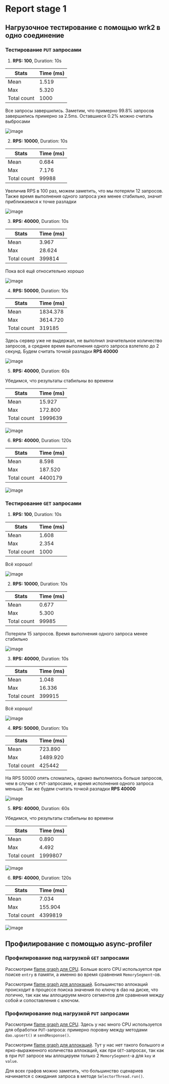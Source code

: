 # Report stage 1
## Нагрузочное тестирование с помощью wrk2 в одно соединение

### Тестирование `PUT` запросами

1. **RPS: 100**, Duration: 10s

| Stats       | Time (ms) |
|-------------|-----------|
| Mean        | 1.519     |
| Max         | 5.320     |
| Total count | 1000      |

Все запросы завершились. Заметим, что примерно 99.8% запросов завершились примерно за 2.5ms. Оставшиеся 0.2% можно считать выбросами

![image](images/put-d10-t1-c1-R100.png)

2. **RPS: 10000**, Duration: 10s

| Stats       | Time (ms) |
|-------------|-----------|
| Mean        | 0.684     |
| Max         | 7.176     |
| Total count | 99988     |

Увеличив RPS в 100 раз, можем заметить, что мы потеряли 12 запросов. Также время выполнения одного запроса уже менее стабильно, значит приближаемся к точке разладки

![image](images/put-d10-t1-c1-R10000.png)

3. **RPS: 40000**, Duration: 10s

| Stats       | Time (ms) |
|-------------|-----------|
| Mean        | 3.967     |
| Max         | 28.624    |
| Total count | 399814    |

Пока всё ещё относительно хорошо

![image](images/put-d10-t1-c1-R40000.png)

4. **RPS: 50000**, Duration: 10s

| Stats       | Time (ms) |
|-------------|-----------|
| Mean        | 1834.378  |
| Max         | 3614.720  |
| Total count | 319185    |

Здесь сервер уже не выдержал, не выполнил значительное количество запросов, а среднее время выполнения одного запроса взлетело до 2 секунд. Будем считать точкой разладки **RPS 40000**

![image](images/put-d10-t1-c1-R50000.png)

5. **RPS: 40000**, Duration: 60s

Убедимся, что результаты стабильны во времени

| Stats       | Time (ms) |
|-------------|-----------|
| Mean        | 15.927    |
| Max         | 172.800   |
| Total count | 1999639   |

![image](images/put-d60-t1-c1-R40000.png)

6. **RPS: 40000**, Duration: 120s

| Stats       | Time (ms) |
|-------------|-----------|
| Mean        | 8.598     |
| Max         | 187.520   |
| Total count | 4400179   |

![image](images/put-d120-t1-c1-R40000.png)

### Тестирование `GET` запросами

1. **RPS: 100**, Duration: 10s

| Stats       | Time (ms) |
|-------------|-----------|
| Mean        | 1.608     |
| Max         | 2.354     |
| Total count | 1000      |

Всё хорошо!

![image](images/get-d10-t1-c1-R100.png)

2. **RPS: 10000**, Duration: 10s

| Stats       | Time (ms) |
|-------------|-----------|
| Mean        | 0.677     |
| Max         | 5.300     |
| Total count | 99985     |

Потеряли 15 запросов. Время выполнения одного запроса менее стабильно

![image](images/get-d10-t1-c1-R10000.png)

3. **RPS: 40000**, Duration: 10s

| Stats       | Time (ms) |
|-------------|-----------|
| Mean        | 1.048     |
| Max         | 16.336    |
| Total count | 399915    |

Всё хорошо!

![image](images/get-d10-t1-c1-R40000.png)

4. **RPS: 50000**, Duration: 10s

| Stats       | Time (ms) |
|-------------|-----------|
| Mean        | 723.890   |
| Max         | 1489.920  |
| Total count | 425442    |

На RPS 50000 опять сломались, однако выполнилось больше запросов, чем в случае с `PUT`-запросами, и время исполнения одного запроса меньше. Так же будем считать точкой разладки **RPS 40000**

![image](images/get-d10-t1-c1-R50000.png)

5. **RPS: 40000**, Duration: 60s

Убедимся, что результаты стабильны во времени

| Stats       | Time (ms) |
|-------------|-----------|
| Mean        | 0.890     |
| Max         | 4.492     |
| Total count | 1999807   |

![image](images/get-d60-t1-c1-R40000.png)

6. **RPS: 40000**, Duration: 120s

| Stats       | Time (ms) |
|-------------|-----------|
| Mean        | 7.034     |
| Max         | 155.904   |
| Total count | 4399819   |

![image](images/get-d120-t1-c1-R40000.png)

## Профилирование с помощью async-profiler

### Профилирование под нагрузкой `GET` запросами

Рассмотрим [flame graph для CPU](flame_graphs/get_cpu.html). Больше всего CPU используется при поиске `entry` в памяти,
а именно во время сравнения `MemorySegment`-ов.

Рассмотрим [flame graph для аллокаций](flame_graphs/get_alloc.html). Большинство 
аллокаций происходит в процессе поиска значения по ключу в dao на диске, что логично, так как мы аллоцируем много 
сегментов для сравнения между собой и сопоставления с ключом.

### Профилирование под нагрузкой `PUT` запросами

Рассмотрим [flame graph для CPU](flame_graphs/put_cpu.html). Здесь у нас много CPU используется для обработки
`PUT`-запроса: примерно поровну между методами `dao.upsert()` и `sendResponse()`.

Рассмотрим [flame graph для аллокаций](flame_graphs/put_alloc.html). Тут у нас нет такого большого и ярко-выраженного 
количества аллокаций, как при `GET`-запросах, так как в при `PUT` запросе мы аллоцируем только 2 `MemorySegment`-а для
`key` и `value`.

Для всех графов можно заметить, что большинство сценариев начинается с ожидания запроса в методе `SelectorThread.run()`.